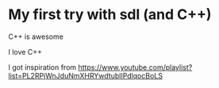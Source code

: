 # My first try with sdl (and C++)

C++ is awesome

I love C++

I got inspiration from https://www.youtube.com/playlist?list=PL2RPjWnJduNmXHRYwdtublIPdlqocBoLS
